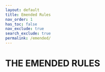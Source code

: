 ```yaml
---
layout: default
title: Emended Rules
nav_order: 1
has_toc: false
nav_exclude: true
search_exclude: true
permalink: /emended/
---
```


# THE EMENDED RULES

